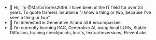 - 👋 Hi, I’m @MartinTorres2099. I have been in the IT field for over 23 years. To quote farmers insurance "I know a thing or two, because I've seen a thing or two"
- 👀 I’m interested in Generative AI and all it encompasses.
- 🌱 I’m currently learning RAG, Generative AI, using local LLMs, Stable Diffusion, training checkpoints, lora's, textual inversions, ElevenLabs

<!---
MartinTorres2099/MartinTorres2099 is a ✨ special ✨ repository because its `README.md` (this file) appears on your GitHub profile.
You can click the Preview link to take a look at your changes.
--->
